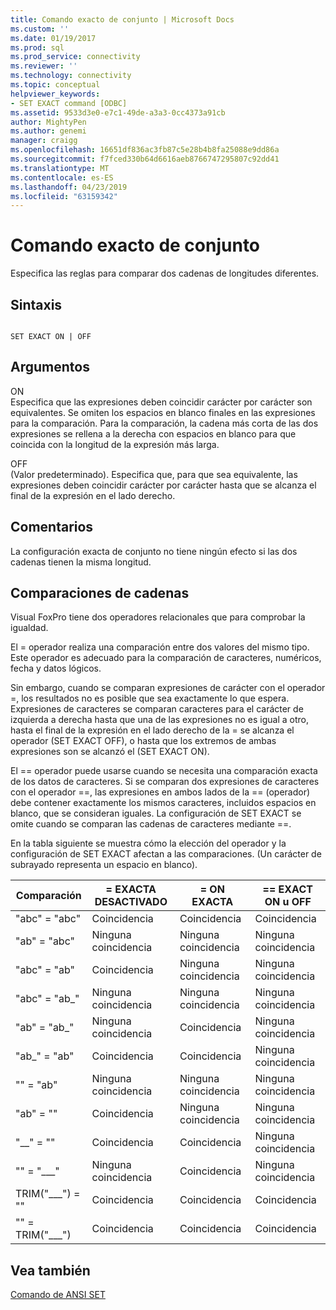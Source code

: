 ```yaml
---
title: Comando exacto de conjunto | Microsoft Docs
ms.custom: ''
ms.date: 01/19/2017
ms.prod: sql
ms.prod_service: connectivity
ms.reviewer: ''
ms.technology: connectivity
ms.topic: conceptual
helpviewer_keywords:
- SET EXACT command [ODBC]
ms.assetid: 9533d3e0-e7c1-49de-a3a3-0cc4373a91cb
author: MightyPen
ms.author: genemi
manager: craigg
ms.openlocfilehash: 16651df836ac3fb87c5e28b4b8fa25088e9dd86a
ms.sourcegitcommit: f7fced330b64d6616aeb8766747295807c92dd41
ms.translationtype: MT
ms.contentlocale: es-ES
ms.lasthandoff: 04/23/2019
ms.locfileid: "63159342"
---
```

# <a name="set-exact-command"></a>Comando exacto de conjunto
Especifica las reglas para comparar dos cadenas de longitudes diferentes.  
  
## <a name="syntax"></a>Sintaxis  
  
```  
  
SET EXACT ON | OFF  
```  
  
## <a name="arguments"></a>Argumentos  
 ON  
 Especifica que las expresiones deben coincidir carácter por carácter son equivalentes. Se omiten los espacios en blanco finales en las expresiones para la comparación. Para la comparación, la cadena más corta de las dos expresiones se rellena a la derecha con espacios en blanco para que coincida con la longitud de la expresión más larga.  
  
 OFF  
 (Valor predeterminado). Especifica que, para que sea equivalente, las expresiones deben coincidir carácter por carácter hasta que se alcanza el final de la expresión en el lado derecho.  
  
## <a name="remarks"></a>Comentarios  
 La configuración exacta de conjunto no tiene ningún efecto si las dos cadenas tienen la misma longitud.  
  
## <a name="string-comparisons"></a>Comparaciones de cadenas  
 Visual FoxPro tiene dos operadores relacionales que para comprobar la igualdad.  
  
 El = operador realiza una comparación entre dos valores del mismo tipo. Este operador es adecuado para la comparación de caracteres, numéricos, fecha y datos lógicos.  
  
 Sin embargo, cuando se comparan expresiones de carácter con el operador =, los resultados no es posible que sea exactamente lo que espera. Expresiones de caracteres se comparan caracteres para el carácter de izquierda a derecha hasta que una de las expresiones no es igual a otro, hasta el final de la expresión en el lado derecho de la = se alcanza el operador (SET EXACT OFF), o hasta que los extremos de ambas expresiones son se alcanzó el (SET EXACT ON).  
  
 El == operador puede usarse cuando se necesita una comparación exacta de los datos de caracteres. Si se comparan dos expresiones de caracteres con el operador ==, las expresiones en ambos lados de la == (operador) debe contener exactamente los mismos caracteres, incluidos espacios en blanco, que se consideran iguales. La configuración de SET EXACT se omite cuando se comparan las cadenas de caracteres mediante ==.  
  
 En la tabla siguiente se muestra cómo la elección del operador y la configuración de SET EXACT afectan a las comparaciones. (Un carácter de subrayado representa un espacio en blanco).  
  
|Comparación|= EXACTA DESACTIVADO|= ON EXACTA|== EXACT ON u OFF|  
|----------------|------------------|-----------------|--------------------------|  
|"abc" = "abc"|Coincidencia|Coincidencia|Coincidencia|  
|"ab" = "abc"|Ninguna coincidencia|Ninguna coincidencia|Ninguna coincidencia|  
|"abc" = "ab"|Coincidencia|Ninguna coincidencia|Ninguna coincidencia|  
|"abc" = "ab_"|Ninguna coincidencia|Ninguna coincidencia|Ninguna coincidencia|  
|"ab" = "ab_"|Ninguna coincidencia|Coincidencia|Ninguna coincidencia|  
|"ab_" = "ab"|Coincidencia|Coincidencia|Ninguna coincidencia|  
|"" = "ab"|Ninguna coincidencia|Ninguna coincidencia|Ninguna coincidencia|  
|"ab" = ""|Coincidencia|Ninguna coincidencia|Ninguna coincidencia|  
|"__" = ""|Coincidencia|Coincidencia|Ninguna coincidencia|  
|"" = "___"|Ninguna coincidencia|Coincidencia|Ninguna coincidencia|  
|TRIM("___") = ""|Coincidencia|Coincidencia|Coincidencia|  
|"" = TRIM("___")|Coincidencia|Coincidencia|Coincidencia|  
  
## <a name="see-also"></a>Vea también  
 [Comando de ANSI SET](../../odbc/microsoft/set-ansi-command.md)
